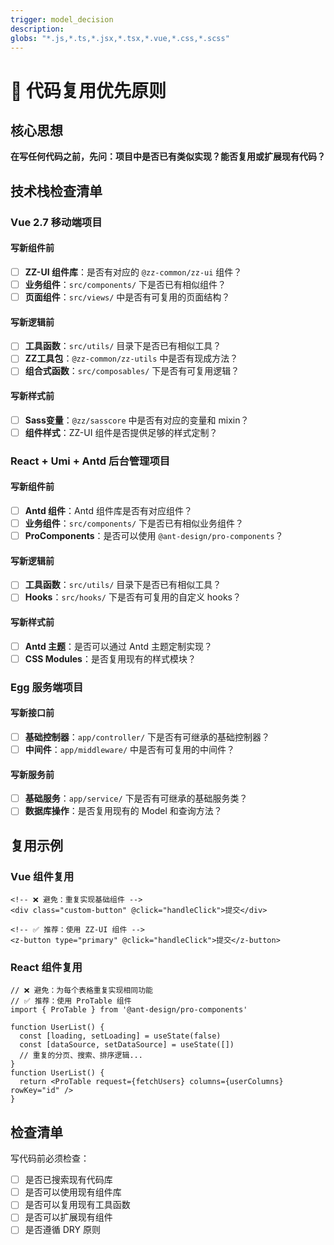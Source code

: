 ```yaml
---
trigger: model_decision
description:
globs: "*.js,*.ts,*.jsx,*.tsx,*.vue,*.css,*.scss"
---
```


# 🔄 代码复用优先原则

## 核心思想

**在写任何代码之前，先问：项目中是否已有类似实现？能否复用或扩展现有代码？**

## 技术栈检查清单

### Vue 2.7 移动端项目

#### 写新组件前

- [ ] **ZZ-UI 组件库**：是否有对应的 `@zz-common/zz-ui` 组件？
- [ ] **业务组件**：`src/components/` 下是否已有相似组件？
- [ ] **页面组件**：`src/views/` 中是否有可复用的页面结构？

#### 写新逻辑前

- [ ] **工具函数**：`src/utils/` 目录下是否已有相似工具？
- [ ] **ZZ工具包**：`@zz-common/zz-utils` 中是否有现成方法？
- [ ] **组合式函数**：`src/composables/` 下是否有可复用逻辑？

#### 写新样式前

- [ ] **Sass变量**：`@zz/sasscore` 中是否有对应的变量和 mixin？
- [ ] **组件样式**：ZZ-UI 组件是否提供足够的样式定制？

### React + Umi + Antd 后台管理项目

#### 写新组件前

- [ ] **Antd 组件**：Antd 组件库是否有对应组件？
- [ ] **业务组件**：`src/components/` 下是否已有相似业务组件？
- [ ] **ProComponents**：是否可以使用 `@ant-design/pro-components`？

#### 写新逻辑前

- [ ] **工具函数**：`src/utils/` 目录下是否已有相似工具？
- [ ] **Hooks**：`src/hooks/` 下是否有可复用的自定义 hooks？

#### 写新样式前

- [ ] **Antd 主题**：是否可以通过 Antd 主题定制实现？
- [ ] **CSS Modules**：是否复用现有的样式模块？

### Egg 服务端项目

#### 写新接口前

- [ ] **基础控制器**：`app/controller/` 下是否有可继承的基础控制器？
- [ ] **中间件**：`app/middleware/` 中是否有可复用的中间件？

#### 写新服务前

- [ ] **基础服务**：`app/service/` 下是否有可继承的基础服务类？
- [ ] **数据库操作**：是否复用现有的 Model 和查询方法？

## 复用示例

### Vue 组件复用

```vue
<!-- ❌ 避免：重复实现基础组件 -->
<div class="custom-button" @click="handleClick">提交</div>

<!-- ✅ 推荐：使用 ZZ-UI 组件 -->
<z-button type="primary" @click="handleClick">提交</z-button>
```

### React 组件复用

```tsx
// ❌ 避免：为每个表格重复实现相同功能
// ✅ 推荐：使用 ProTable 组件
import { ProTable } from '@ant-design/pro-components'

function UserList() {
  const [loading, setLoading] = useState(false)
  const [dataSource, setDataSource] = useState([])
  // 重复的分页、搜索、排序逻辑...
}
function UserList() {
  return <ProTable request={fetchUsers} columns={userColumns} rowKey="id" />
}
```

## 检查清单

写代码前必须检查：

- [ ] 是否已搜索现有代码库
- [ ] 是否可以使用现有组件库
- [ ] 是否可以复用现有工具函数
- [ ] 是否可以扩展现有组件
- [ ] 是否遵循 DRY 原则
